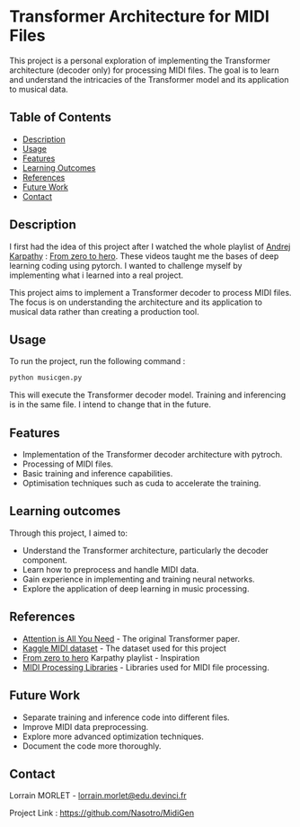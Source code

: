 # Transformer Architecture for MIDI Files

This project is a personal exploration of implementing the Transformer architecture (decoder only) for processing MIDI files. The goal is to learn and understand the intricacies of the Transformer model and its application to musical data.

## Table of Contents

- [Description](#description)
- [Usage](#usage)
- [Features](#features)
- [Learning Outcomes](#learning-outcomes)
- [References](#references)
- [Future Work](#future-work)
- [Contact](#contact)

## Description

I first had the idea of this project after I watched the whole playlist of [Andrej Karpathy](https://github.com/karpathy) : [From zero to hero](https://www.youtube.com/watch?v=VMj-3S1tku0&list=PLAqhIrjkxbuWI23v9cThsA9GvCAUhRvKZ). These videos taught me the bases of deep learning coding using pytorch. I wanted to challenge myself by implementing what i learned into a real project. 

This project aims to implement a Transformer decoder to process MIDI files. The focus is on understanding the architecture and its application to musical data rather than creating a production tool.

## Usage

To run the project, run the following command : 
```bash
python musicgen.py
```
This will execute the Transformer decoder model. Training and inferencing is in the same file. I intend to change that in the future.

## Features

- Implementation of the Transformer decoder architecture with pytroch.
- Processing of MIDI files.
- Basic training and inference capabilities.
- Optimisation techniques such as cuda to accelerate the training.

## Learning outcomes
Through this project, I aimed to:
- Understand the Transformer architecture, particularly the decoder component.
- Learn how to preprocess and handle MIDI data.
- Gain experience in implementing and training neural networks.
- Explore the application of deep learning in music processing.

## References

- [Attention is All You Need](https://arxiv.org/abs/1706.03762) - The original Transformer paper.
- [Kaggle MIDI dataset](https://www.kaggle.com/datasets/soumikrakshit/classical-music-midi) - The dataset used for this project
- [From zero to hero](https://www.youtube.com/watch?v=VMj-3S1tku0&list=PLAqhIrjkxbuWI23v9cThsA9GvCAUhRvKZ) Karpathy playlist - Inspiration
- [MIDI Processing Libraries](https://mido.readthedocs.io/en/stable/) - Libraries used for MIDI file processing.

## Future Work

- Separate training and inference code into different files.
- Improve MIDI data preprocessing.
- Explore more advanced optimization techniques.
- Document the code more thoroughly.

## Contact

Lorrain MORLET - lorrain.morlet@edu.devinci.fr

Project Link : https://github.com/Nasotro/MidiGen

